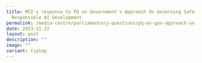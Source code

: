 ```yaml
---
title: MCI's response to PQ on Government's Approach On Governing Safe and
  Responsible AI Development
permalink: /media-centre/parliamentary-questions/pq-on-gov-approach-on-ai-development/
date: 2023-11-22
layout: post
description: ""
image: ""
variant: tiptap
---
```

